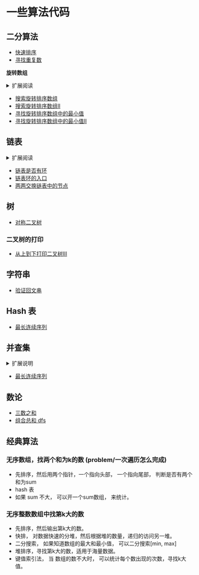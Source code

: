 # 一些算法代码


## 二分算法

* [快速排序](problem/quick_sort.go)
* [寻找重复数](problem/寻找重复数.go)


**旋转数组** 

<details>
<summary> 扩展阅读</summary>
对与一个旋转数组二分， 那么一定有一半是有序的。 在做题的时候你需要把握这个关键点。

</details>

  * [搜索旋转排序数组](problem/搜索旋转排序数组.go)
  * [搜索旋转排序数组II](problem/搜索旋转排序数组II.go)
  * [寻找旋转排序数组中的最小值](problem/寻找旋转排序数组中的最小值.go)
  * [寻找旋转排序数组中的最小值II](problem/寻找旋转排序数组中的最小值II.go)
  
## 链表
<details>
<summary>扩展阅读</summary>

链表环问题
你需要明白， 
* 如果两个快指针最慢指针， 其快指针一定会追上的慢指针。
* 如果快指针的速度为2， 慢指针的速度为1， 如果快慢指针距离为N， 那么在追上慢指针， 其中快指针走了2N， 慢指针走了N。

</details>

* [链表是否有环](problem/判断链表是否有环.go)
* [链表环的入口](problem/求链表的环入口.go)
* [两两交换链表中的节点](problem/problem/两两交换链表中的节点.go)


## 树

* [对称二叉树](problem/problem/对称二叉树.go)


### 二叉树的打印

* [从上到下打印二叉树III](problem/从上到下打印二叉树III.go)




## 字符串
* [验证回文串](problem/验证回文串.go)



## Hash 表
* [最长连续序列](problem/最长连续序列.go)



## 并查集

<details>
<summary>扩展说明</summary>

主要操作：
* 判断两个点是否在一个同一个集合里面
* 合并两个集合(problem/merge)
其中判断两个节点的根节点相同，那么两个节点一定是在同一个节点上。

</details>

* [最长连续序列](problem/最长连续序列c.go)


## 


## 数论
* [三数之和](problem/三数之和.go)
* [组合总和 dfs](problem/组合总和.go)


## 经典算法

### 无序数组，找两个和为k的数 (problem/一次遍历怎么完成)
* 先排序，然后用两个指针，一个指向头部， 一个指向尾部， 判断是否有两个和为sum
* hash 表
* 如果 sum 不大， 可以开一个sum数组， 来统计。


### 无序整数数组中找第k大的数
* 先排序，然后输出第k大的数。
* 快排， 对数据快速的分堆，然后根据堆的数量，递归的访问另一堆。
* 二分搜索， 如果知道数组的最大和最小值， 可以二分搜索[min, max]
* 堆排序，寻找第k大的数，适用于海量数据。
* 键值索引法， 当 数组的数不大时， 可以统计每个数出现的次数，寻找k大值。



